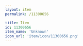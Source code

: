 ```yaml
---
layout: item
permalink: /11300656

title: Item
id: 11300656
item_name: 'Unknown'
icon_url: 'item/icon/11300656.png'
---
```

